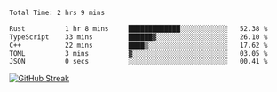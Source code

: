 <!--START_SECTION:waka-->

```txt
Total Time: 2 hrs 9 mins

Rust          1 hr 8 mins     █████████████░░░░░░░░░░░░   52.38 %
TypeScript    33 mins         ██████▓░░░░░░░░░░░░░░░░░░   26.10 %
C++           22 mins         ████▒░░░░░░░░░░░░░░░░░░░░   17.62 %
TOML          3 mins          ▓░░░░░░░░░░░░░░░░░░░░░░░░   03.05 %
JSON          0 secs          ░░░░░░░░░░░░░░░░░░░░░░░░░   00.41 %
```

<!--END_SECTION:waka-->

[![GitHub Streak](https://streak-stats.demolab.com?user=liptaciak&hide_border=true&border_radius=9&date_format=M%20j%5B%2C%20Y%5D&ring=5194EB&currStreakLabel=0784EB&fire=03A6EB)](https://git.io/streak-stats)
